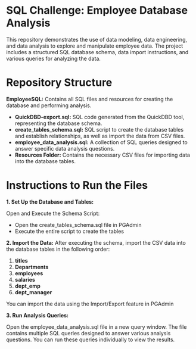 # SQL Challenge: Employee Database Analysis
This repository demonstrates the use of data modeling, data engineering, and data analysis to explore and manipulate employee data. The project includes a structured SQL database schema, data import instructions, and various queries for analyzing the data.

# Repository Structure
**EmployeeSQL:** Contains all SQL files and resources for creating the database and performing analysis.
  + **QuickDBD-export.sql:** SQL code generated from the QuickDBD tool, representing the database schema.
  + **create_tables_schema.sql:** SQL script to create the database tables and establish relationships, as well as import the data from CSV files.
  + **employee_data_analysis.sql:** A collection of SQL queries designed to answer specific data analysis questions.
  + **Resources Folder:** Contains the necessary CSV files for importing data into the database tables.
  
# Instructions to Run the Files
**1. Set Up the Database and Tables:**

Open and Execute the Schema Script:
  + Open the create_tables_schema.sql file in PGAdmin
  + Execute the entire script to create the tables

**2. Import the Data:**
After executing the schema, import the CSV data into the database tables in the following order:
1. **titles**
2. **Departments**
3. **employees**
4. **salaries**
5. **dept_emp**
6. **dept_manager**

You can import the data using the Import/Export feature in PGAdmin

**3. Run Analysis Queries:**

Open the employee_data_analysis.sql file in a new query window.
The file contains multiple SQL queries designed to answer various analysis questions. You can run these queries individually to view the results.


